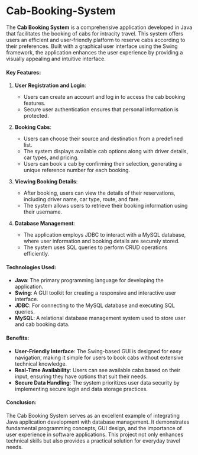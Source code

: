 # Cab-Booking-System
 
The **Cab Booking System** is a comprehensive application developed in Java that facilitates the booking of cabs for intracity travel. This system offers users an efficient and user-friendly platform to reserve cabs according to their preferences. Built with a graphical user interface using the Swing framework, the application enhances the user experience by providing a visually appealing and intuitive interface.

#### Key Features:

1. **User Registration and Login**:
   - Users can create an account and log in to access the cab booking features.
   - Secure user authentication ensures that personal information is protected.

2. **Booking Cabs**:
   - Users can choose their source and destination from a predefined list.
   - The system displays available cab options along with driver details, car types, and pricing.
   - Users can book a cab by confirming their selection, generating a unique reference number for each booking.

3. **Viewing Booking Details**:
   - After booking, users can view the details of their reservations, including driver name, car type, route, and fare.
   - The system allows users to retrieve their booking information using their username.

4. **Database Management**:
   - The application employs JDBC to interact with a MySQL database, where user information and booking details are securely stored.
   - The system uses SQL queries to perform CRUD operations efficiently.

#### Technologies Used:

- **Java**: The primary programming language for developing the application.
- **Swing**: A GUI toolkit for creating a responsive and interactive user interface.
- **JDBC**: For connecting to the MySQL database and executing SQL queries.
- **MySQL**: A relational database management system used to store user and cab booking data.

#### Benefits:

- **User-Friendly Interface**: The Swing-based GUI is designed for easy navigation, making it simple for users to book cabs without extensive technical knowledge.
- **Real-Time Availability**: Users can see available cabs based on their input, ensuring they have options that suit their needs.
- **Secure Data Handling**: The system prioritizes user data security by implementing secure login and data storage practices.

#### Conclusion:

The Cab Booking System serves as an excellent example of integrating Java application development with database management. It demonstrates fundamental programming concepts, GUI design, and the importance of user experience in software applications. This project not only enhances technical skills but also provides a practical solution for everyday travel needs.
